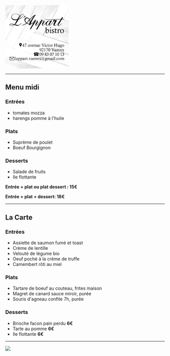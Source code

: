 <img src="appart-visit-card.png" alt="drawing" width="200"/>

------------

## Menu midi 
### Entrées
- tomates mozza
- harengs pomme à l'huile 

### Plats
- Suprème de poulet 
- Boeuf Bourgignon

### Desserts
- Salade de fruits
- Ile flottante


**Entrée  + plat ou  plat dessert : 15€**

**Entrée  + plat + dessert: 18€**

-------------

## La Carte

### Entrées
- Assiette de saumon fumé et toast
- Crème de lentille
- Velouté de légume bio
- Oeuf poché à la crème de truffe
- Camembert rôti au miel

### Plats
- Tartare de boeuf au couteau, frites maison
- Magret de canard sauce miroir, purée
- Souris d'agneau confite 7h, purée

### Desserts
- Brioche facon pain perdu **6€**
- Tarte au pomme **6€**
- Ile flottante **6€**

-------------

[<img src="http://www.google.com.au/images/nav_logo7.png">](http://google.com.au/)
